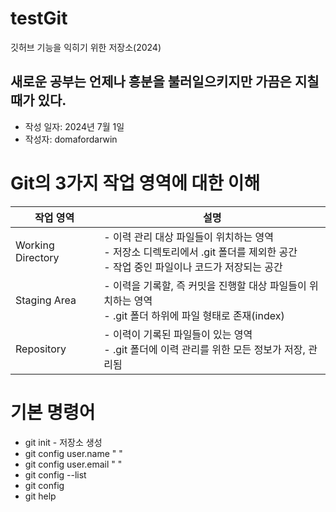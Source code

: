 # testGit
깃허브 기능을 익히기 위한 저장소(2024)

## 새로운 공부는 언제나 흥분을 불러일으키지만 가끔은 지칠 때가 있다.

- 작성 일자: 2024년 7월 1일
- 작성자: domafordarwin

# Git의 3가지 작업 영역에 대한 이해

|작업 영역| 설명|
|---|---|
|Working Directory| - 이력 관리 대상 파일들이 위치하는 영역<br> - 저장소 디렉토리에서 .git 폴더를 제외한 공간 <br> - 작업 중인 파일이나 코드가 저장되는 공간|
|Staging Area| - 이력을 기록할, 즉 커밋을 진행할 대상 파일들이 위치하는 영역 <br> - .git 폴더 하위에 파일 형태로 존재(index)|
|Repository| - 이력이 기록된 파일들이 있는 영역 <br> - .git 폴더에 이력 관리를 위한 모든 정보가 저장, 관리됨|


# 기본 명령어
* git init - 저장소 생성
* git config user.name "  "
* git config user.email "  "
* git config --list
* git config
* git help
